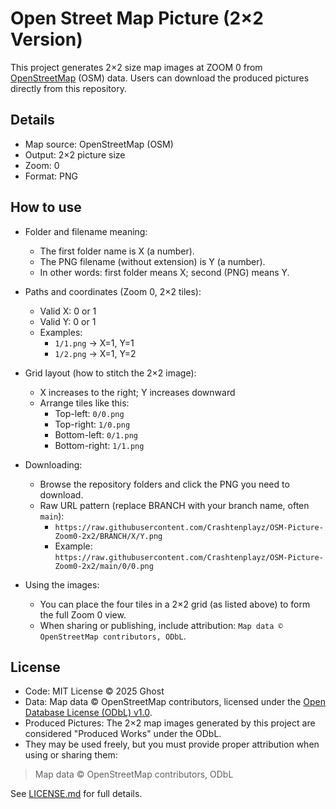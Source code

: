 # Open Street Map Picture (2×2 Version)

This project generates 2×2 size map images at ZOOM 0 from [OpenStreetMap](https://www.openstreetmap.org) (OSM) data. Users can download the produced pictures directly from this repository.

## Details
- Map source: OpenStreetMap (OSM)
- Output: 2×2 picture size
- Zoom: 0
- Format: PNG

## How to use

- Folder and filename meaning:
  - The first folder name is X (a number).
  - The PNG filename (without extension) is Y (a number).
  - In other words: first folder means X; second (PNG) means Y.

- Paths and coordinates (Zoom 0, 2×2 tiles):
  - Valid X: 0 or 1
  - Valid Y: 0 or 1
  - Examples:
    - `1/1.png` → X=1, Y=1
    - `1/2.png` → X=1, Y=2

- Grid layout (how to stitch the 2×2 image):
  - X increases to the right; Y increases downward
  - Arrange tiles like this:
    - Top-left: `0/0.png`
    - Top-right: `1/0.png`
    - Bottom-left: `0/1.png`
    - Bottom-right: `1/1.png`

- Downloading:
  - Browse the repository folders and click the PNG you need to download.
  - Raw URL pattern (replace BRANCH with your branch name, often `main`):
    - `https://raw.githubusercontent.com/Crashtenplayz/OSM-Picture-Zoom0-2x2/BRANCH/X/Y.png`
    - Example: `https://raw.githubusercontent.com/Crashtenplayz/OSM-Picture-Zoom0-2x2/main/0/0.png`

- Using the images:
  - You can place the four tiles in a 2×2 grid (as listed above) to form the full Zoom 0 view.
  - When sharing or publishing, include attribution: `Map data © OpenStreetMap contributors, ODbL`.

## License

- Code: MIT License © 2025 Ghost
- Data: Map data © OpenStreetMap contributors, licensed under the [Open Database License (ODbL) v1.0](https://opendatacommons.org/licenses/odbl/).
- Produced Pictures: The 2×2 map images generated by this project are considered "Produced Works" under the ODbL.
- They may be used freely, but you must provide proper attribution when using or sharing them:

> Map data © OpenStreetMap contributors, ODbL

See [LICENSE.md](./LICENSE.md) for full details.

